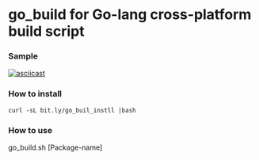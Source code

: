 # go_build for Go-lang cross-platform build script

### Sample
[![asciicast](https://asciinema.org/a/b9tv4cubs13zd68vxrp2gr39k.png)](https://asciinema.org/a/b9tv4cubs13zd68vxrp2gr39k)

### How to install
```
curl -sL bit.ly/go_buil_instll |bash
```

### How to use
go_build.sh [Package-name]


